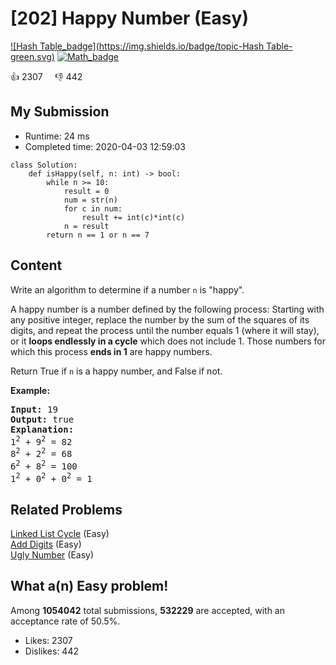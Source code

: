 # [202] Happy Number (Easy)

[![Hash Table_badge](https://img.shields.io/badge/topic-Hash Table-green.svg)](https://leetcode.com/problems/happy-number/)  [![Math_badge](https://img.shields.io/badge/topic-Math-green.svg)](https://leetcode.com/problems/happy-number/) 

:+1: 2307 &nbsp; &nbsp; :thumbsdown: 442

## My Submission

- Runtime: 24 ms
- Completed time: 2020-04-03 12:59:03

```python3
class Solution:
    def isHappy(self, n: int) -> bool:
        while n >= 10:
            result = 0
            num = str(n)
            for c in num:
                result += int(c)*int(c)
            n = result
        return n == 1 or n == 7
```

## Content
<p>Write an algorithm to determine if a number <code>n</code> is &quot;happy&quot;.</p>

<p>A happy number is a number defined by the following process: Starting with any positive integer, replace the number by the sum of the squares of its digits, and repeat the process until the number equals 1 (where it will stay), or it <strong>loops endlessly in a cycle</strong> which does not include 1. Those numbers for which this process <strong>ends in 1</strong> are happy numbers.</p>

<p>Return True if <code>n</code> is a happy number, and False if not.</p>

<p><strong>Example:&nbsp;</strong></p>

<pre>
<strong>Input:</strong> 19
<strong>Output:</strong> true
<strong>Explanation: 
</strong>1<sup>2</sup> + 9<sup>2</sup> = 82
8<sup>2</sup> + 2<sup>2</sup> = 68
6<sup>2</sup> + 8<sup>2</sup> = 100
1<sup>2</sup> + 0<sup>2</sup> + 0<sup>2</sup> = 1
</pre>


## Related Problems
[Linked List Cycle](https://leetcode.com/problems/linked-list-cycle/) (Easy) <br>
[Add Digits](https://leetcode.com/problems/add-digits/) (Easy) <br>
[Ugly Number](https://leetcode.com/problems/ugly-number/) (Easy) <br>

## What a(n) Easy problem!
Among **1054042** total submissions, **532229** are accepted, with an acceptance rate of 50.5%. <br>

- Likes: 2307
- Dislikes: 442

